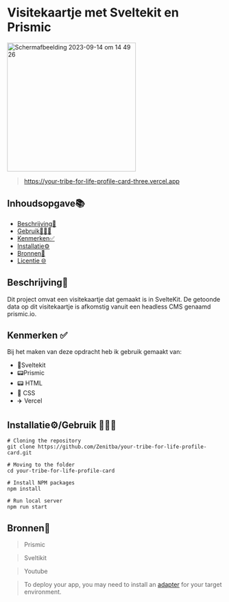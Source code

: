 # Visitekaartje met Sveltekit en Prismic

<img width="300" alt="Schermafbeelding 2023-09-14 om 14 49 26" src="https://github.com/zenitba/your-tribe-for-life-profile-card/assets/112856019/071cde36-f1ce-4d67-b1fe-d5deaed7422c">

>https://your-tribe-for-life-profile-card-three.vercel.app

## Inhoudsopgave📚

  * [Beschrijving📝](#beschrijving)
  * [Gebruik👩🏽‍💻](#gebruik)
  * [Kenmerken✅](#kenmerken)
  * [Installatie⚙️](#installatie)
  * [Bronnen📱](#bronnen)
  * [Licentie 🌐](#licentie)

## Beschrijving📝
Dit project omvat een visitekaartje dat gemaakt is in SvelteKit. De getoonde data op dit visitekaartje is afkomstig vanuit een headless CMS genaamd prismic.io.

## Kenmerken ✅
Bij het maken van deze opdracht heb ik gebruik gemaakt van:

* 🔌Sveltekit
* 📟Prismic
* 📟 HTML
* 🎨 CSS
* ✈️ Vercel

## Installatie⚙️/Gebruik 👩🏽‍💻
```
# Cloning the repository
git clone https://github.com/Zenitba/your-tribe-for-life-profile-card.git

# Moving to the folder
cd your-tribe-for-life-profile-card

# Install NPM packages
npm install

# Run local server
npm run start
```

## Bronnen📱

>Prismic

>Sveltikit

>Youtube

> To deploy your app, you may need to install an [adapter](https://kit.svelte.dev/docs/adapters) for your target environment.
